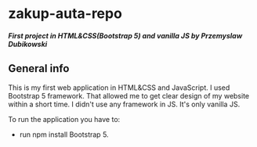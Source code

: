 # zakup-auta-repo
##### First project in HTML&CSS(Bootstrap 5) and vanilla JS by Przemyslaw Dubikowski

## General info
This is my first web application in HTML&CSS and JavaScript.
I used Bootstrap 5 framework. That allowed me to get clear design of my website within a short time.
I didn't use any framework in JS. It's only vanilla JS.

To run the application you have to:
* run npm install Bootstrap 5.
  
